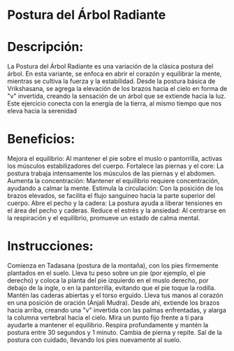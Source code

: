 # Postura del Árbol Radiante

# Descripción:
La Postura del Árbol Radiante es una variación de la clásica postura del árbol. En esta variante, se enfoca en abrir el corazón y equilibrar la mente, mientras se cultiva la fuerza y la estabilidad. Desde la postura básica de Vrikshasana, se agrega la elevación de los brazos hacia el cielo en forma de "v" invertida, creando la sensación de un árbol que se extiende hacia la luz. Este ejercicio conecta con la energía de la tierra, al mismo tiempo que nos eleva hacia la serenidad

# Beneficios:

Mejora el equilibrio: Al mantener el pie sobre el muslo o pantorrilla, activas los músculos estabilizadores del cuerpo.
Fortalece las piernas y el core: La postura trabaja intensamente los músculos de las piernas y el abdomen.
Aumenta la concentración: Mantener el equilibrio requiere concentración, ayudando a calmar la mente.
Estimula la circulación: Con la posición de los brazos elevados, se facilita el flujo sanguíneo hacia la parte superior del cuerpo.
Abre el pecho y la cadera: La postura ayuda a liberar tensiones en el área del pecho y caderas.
Reduce el estrés y la ansiedad: Al centrarse en la respiración y el equilibrio, promueve un estado de calma mental.

# Instrucciones:

Comienza en Tadasana (postura de la montaña), con los pies firmemente plantados en el suelo.
Lleva tu peso sobre un pie (por ejemplo, el pie derecho) y coloca la planta del pie izquierdo en el muslo derecho, por debajo de la ingle, o en la pantorrilla, evitando que el pie toque la rodilla. Mantén las caderas abiertas y el torso erguido.
Lleva tus manos al corazón en una posición de oración (Anjali Mudra).
Desde ahí, extiende los brazos hacia arriba, creando una "v" invertida con las palmas enfrentadas, y alarga la columna vertebral hacia el cielo.
Mira un punto fijo frente a ti para ayudarte a mantener el equilibrio.
Respira profundamente y mantén la postura entre 30 segundos y 1 minuto. Cambia de pierna y repite.
Sal de la postura con cuidado, llevando los pies nuevamente al suelo.
